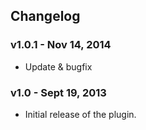 ## Changelog

### v1.0.1 - Nov 14, 2014

  - Update & bugfix

### v1.0 - Sept 19, 2013

  - Initial release of the plugin.
